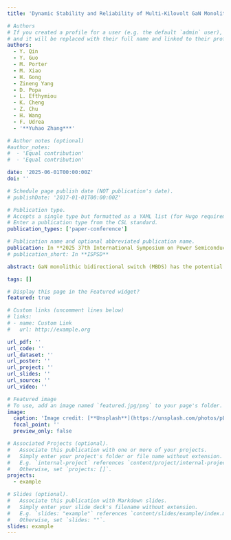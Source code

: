 ```yaml
---
title: 'Dynamic Stability and Reliability of Multi-Kilovolt GaN Monolithic Bidirectional HEMT'

# Authors
# If you created a profile for a user (e.g. the default `admin` user), write the username (folder name) here
# and it will be replaced with their full name and linked to their profile.
authors:
  - Y. Qin
  - Y. Guo
  - M. Porter
  - M. Xiao
  - H. Gong
  - Zineng Yang
  - D. Popa
  - L. Efthymiou
  - K. Cheng
  - Z. Chu
  - H. Wang
  - F. Udrea
  - '**Yuhao Zhang***'

# Author notes (optional)
#author_notes:
#  - 'Equal contribution'
#  - 'Equal contribution'

date: '2025-06-01T00:00:00Z'
doi: ''

# Schedule page publish date (NOT publication's date).
# publishDate: '2017-01-01T00:00:00Z'

# Publication type.
# Accepts a single type but formatted as a YAML list (for Hugo requirements).
# Enter a publication type from the CSL standard.
publication_types: ['paper-conference']

# Publication name and optional abbreviated publication name.
publication: In **2025 37th International Symposium on Power Semiconductor Devices and ICs (ISPSD)**, pp. 109-112, Jun. 2025
# publication_short: In **ISPSD**

abstract: GaN monolithic bidirectional switch (MBDS) has the potential to enable revolutionary advances in AC power conversion. Despite the availability of industrial 650−V MBDS engineering samples, there have been very few reliability reports of GaN MBDS, and none has been performed up to kilovolt. Here we demonstrate a GaN enhancement-mode (E-mode) MBDS with high breakdown voltage (BV) over 3 kV in both polarities, and for the first time, study the dynamic stability and reliability of a GaN MBDS up to ±1.2kV blocking voltage. The device deploys a dual p-GaN junction termination extension (D JTE) design to achieve high BV. Pulse I-V, HTGB, and HTRB measurements were performed with an emphasis on the unique stress for bidirectional devices, including the reverse bias blocking and the impact of high-side gate. We find the dynamic on-resistance of the JTE-MBDS is sensitive to the low-side gate bias but insensitive to the high-side gate bias. Under the HTRB test, the MBDS shows larger shifts in on-resistance and threshold voltage under the reverse bias blocking compared to those under the forward bias blocking. Physical mechanisms are discussed and supported by TCAD simulations. Overall, our work suggests the importance of establishing a new framework for reliability evaluation of MBDS devices, which must account for the asymmetric trapping dynamics under bidirectional voltage blocking, as well as the impact of the second gate.

tags: []

# Display this page in the Featured widget?
featured: true

# Custom links (uncomment lines below)
# links:
# - name: Custom Link
#   url: http://example.org

url_pdf: ''
url_code: ''
url_dataset: ''
url_poster: ''
url_project: ''
url_slides: ''
url_source: ''
url_video: ''

# Featured image
# To use, add an image named `featured.jpg/png` to your page's folder.
image:
  caption: 'Image credit: [**Unsplash**](https://unsplash.com/photos/pLCdAaMFLTE)'
  focal_point: ''
  preview_only: false

# Associated Projects (optional).
#   Associate this publication with one or more of your projects.
#   Simply enter your project's folder or file name without extension.
#   E.g. `internal-project` references `content/project/internal-project/index.md`.
#   Otherwise, set `projects: []`.
projects:
  - example

# Slides (optional).
#   Associate this publication with Markdown slides.
#   Simply enter your slide deck's filename without extension.
#   E.g. `slides: "example"` references `content/slides/example/index.md`.
#   Otherwise, set `slides: ""`.
slides: example
---
```



